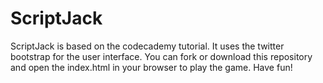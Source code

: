 # ScriptJack #

ScriptJack is based on the codecademy tutorial. It uses the twitter bootstrap for the user interface. You can fork or download this repository and open the index.html in your browser to play the game. Have fun!